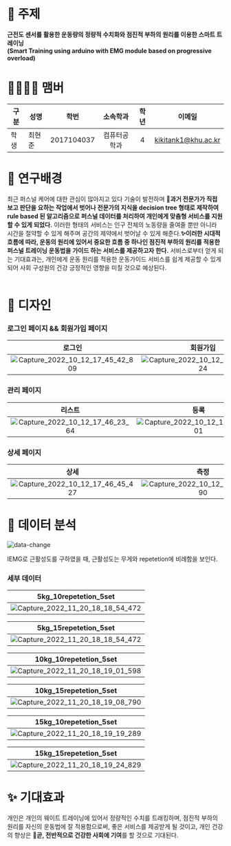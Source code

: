 
# 🎈 주제

<strong> 근전도 센서를 활용한 운동량의 정량적 수치화와 점진적 부하의 원리를 이용한 스마트 트레이닝 </strong>  
<strong> (Smart Training using arduino with EMG module based on progressive overload) </strong>


# 👨‍👨‍👧‍👦 맴버

|구분|성명|학번|소속학과|학년|이메일|
|---|---|:-:|:-:|:-:|:-:|
|학생|최현준|2017104037|컴퓨터공학과|4|kikitank1@khu.ac.kr|

# 🎨 연구배경


최근 퍼스널 케어에 대한 관심이 많아지고 있다 기술이 발전하며 <strong>🚨과거 전문가가 직접 보고 판단을 요하는 작업에서 벗어나 전문가의 지식을 decision tree 형태로 제작하여 rule based 된 알고리즘으로 퍼스널 데이터를 처리하여 개인에게 맞춤형 서비스를 지원할 수 있게 되었다.</strong> 이러한 형태의 서비스는 인구 전체의 노동량을 줄여줄 뿐만 아니라 시간을 절약할 수 있게 해주며 공간의 제약에서 벗어날 수 있게 해준다.<strong>✨이러한 시대적 흐름에 따라, 운동의 원리에 있어서 중요한 흐름 중 하나인 점진적 부하의 원리를 적용한 퍼스널 트레이닝 운동법을 가이드 하는 서비스를 제공하고자 한다.</strong> 서비스로부터 얻게 되는 기대효과는, 개인에게 운동 원리를 적용한 운동가이드 서비스를 쉽게 제공할 수 있게 되어 사회 구성원의 건강 긍정적인 영향을 미칠 것으로 예상된다.<br><br>


# 🎉 디자인

### 로그인 페이지 && 회원가입 페이지
|로그인|회원가입|
|:-:|:-:|
|![Capture_2022_10_12_17_45_42_809](https://user-images.githubusercontent.com/102128108/195295964-5716bce4-b717-4a5a-a80b-59922f44abb0.png)|![Capture_2022_10_12_17_45_54_224](https://user-images.githubusercontent.com/102128108/195296040-923db2f8-0f01-4a9c-8117-52d904f6756c.png)|

### 관리 페이지
|리스트|등록|제거|
|:-:|:-:|:-:|
|![Capture_2022_10_12_17_46_23_64](https://user-images.githubusercontent.com/102128108/195296070-9f50a4ae-5e3d-4eb3-a1fc-f25341a55efb.png)|![Capture_2022_10_12_17_46_11_701](https://user-images.githubusercontent.com/102128108/195296060-1ac8951b-2c77-48e4-a706-12c5279d5c8a.png)|![Capture_2022_10_12_17_46_35_564](https://user-images.githubusercontent.com/102128108/195296076-bfed48e8-304c-4247-ab3e-31725095226a.png)|

### 상세 페이지
|상세|측정|
|:-:|:-:|
|![Capture_2022_10_12_17_46_45_427](https://user-images.githubusercontent.com/102128108/195296096-71c3443b-a29c-4418-95be-3cd478cda3fc.png)|![Capture_2022_10_12_17_46_54_490](https://user-images.githubusercontent.com/102128108/195296102-5c0846ca-7ab1-4f42-ad1c-fa4a8cc757df.png)

# 💎 데이터 분석
![data-change](https://user-images.githubusercontent.com/102128108/202894556-4bcf57d4-52d4-4049-90b4-2bba690347c8.gif)

IEMG로 근활성도를 구하였을 때, 근활성도는 무게와 repetetion에 비례함을 보인다.

### 세부 데이터
|5kg_10repetetion_5set|
|:-:|
|![Capture_2022_11_20_18_18_54_472](https://user-images.githubusercontent.com/102128108/202894751-d7411e6b-bf7a-44fa-9e7e-9a660b63112e.png)|

|5kg_15repetetion_5set|
|:-:|
|![Capture_2022_11_20_18_18_54_472](https://user-images.githubusercontent.com/102128108/202894790-074ea8f7-4cdd-4422-93b5-5f5fc0d30e94.png)|

|10kg_10repetetion_5set|
|:-:|
|![Capture_2022_11_20_18_19_01_598](https://user-images.githubusercontent.com/102128108/202894801-f30cf9a9-2c47-49b2-8ab8-3b2a440fec03.png)|


|10kg_15repetetion_5set|
|:-:|
|![Capture_2022_11_20_18_19_08_790](https://user-images.githubusercontent.com/102128108/202894816-05f7b5d2-d446-4ed1-9ae8-87b4169f6b5d.png)|


|15kg_10repetetion_5set|
|:-:|
|![Capture_2022_11_20_18_19_19_289](https://user-images.githubusercontent.com/102128108/202894831-ae75a16f-5e8b-4c5c-af06-9d806f3775ba.png)|


|15kg_15repetetion_5set|
|:-:|
|![Capture_2022_11_20_18_19_24_829](https://user-images.githubusercontent.com/102128108/202894837-6c03b42d-66f0-4252-bc25-c1a1c80e6216.png)|
# ✨ 기대효과

개인은 개인의 웨이트 트레이닝에 있어서 정량적인 수치를 트래킹하며, 점진적 부하의 원리를 자신의 운동법에 잘 적용함으로써, 좋은 서비스를 제공받게 될 것이고, 개인 건강의 향상은 <strong>🎉곧, 전반적으로 건강한 사회에 기여</strong>를 할 것으로 기대된다.
